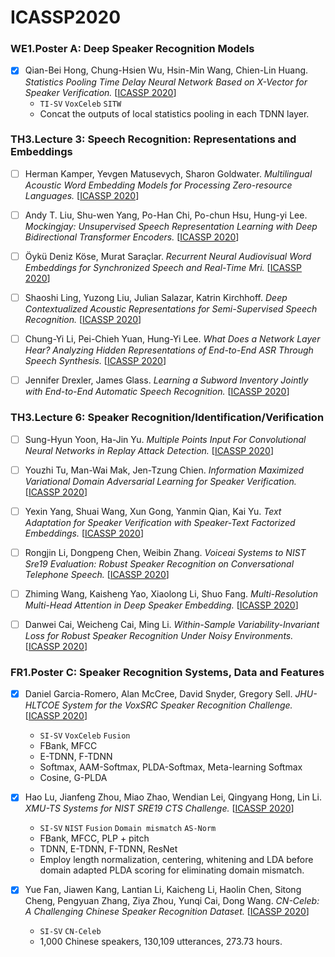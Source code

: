 # ICASSP2020

### WE1.Poster A: Deep Speaker Recognition Models

- [x] Qian-Bei Hong, Chung-Hsien Wu, Hsin-Min Wang, Chien-Lin Huang. *Statistics Pooling Time Delay Neural Network Based on X-Vector for Speaker Verification.* [[ICASSP 2020](https://ieeexplore.ieee.org/document/9054350)]
  - `TI-SV` `VoxCeleb` `SITW`
  -  Concat the outputs of local statistics pooling in each TDNN layer.

### TH3.Lecture 3: Speech Recognition: Representations and Embeddings

- [ ] Herman Kamper, Yevgen Matusevych, Sharon Goldwater. *Multilingual Acoustic Word Embedding Models for Processing Zero-resource Languages.* [[ICASSP 2020](https://ieeexplore.ieee.org/document/9054202)]

- [ ] Andy T. Liu, Shu-wen Yang, Po-Han Chi, Po-chun Hsu, Hung-yi Lee. *Mockingjay: Unsupervised Speech Representation Learning with Deep Bidirectional Transformer Encoders.* [[ICASSP 2020](https://ieeexplore.ieee.org/document/9054458)]

- [ ] Öykü Deniz Köse, Murat Saraçlar. *Recurrent Neural Audiovisual Word Embeddings for Synchronized Speech and Real-Time Mri.* [[ICASSP 2020](https://ieeexplore.ieee.org/document/9053322)]

- [ ] Shaoshi Ling, Yuzong Liu, Julian Salazar, Katrin Kirchhoff. *Deep Contextualized Acoustic Representations for Semi-Supervised Speech Recognition.* [[ICASSP 2020](https://ieeexplore.ieee.org/document/9053176)]

- [ ] Chung-Yi Li, Pei-Chieh Yuan, Hung-Yi Lee. *What Does a Network Layer Hear? Analyzing Hidden Representations of End-to-End ASR Through Speech Synthesis.* [[ICASSP 2020](https://ieeexplore.ieee.org/document/9054675)]

- [ ] Jennifer Drexler, James Glass. *Learning a Subword Inventory Jointly with End-to-End Automatic Speech Recognition.* [[ICASSP 2020](https://ieeexplore.ieee.org/document/9053736)]

### TH3.Lecture 6: Speaker Recognition/Identification/Verification

- [ ] Sung-Hyun Yoon, Ha-Jin Yu. *Multiple Points Input For Convolutional Neural Networks in Replay Attack Detection.* [[ICASSP 2020](https://ieeexplore.ieee.org/document/9053303)]

- [ ] Youzhi Tu, Man-Wai Mak, Jen-Tzung Chien. *Information Maximized Variational Domain Adversarial Learning for Speaker Verification.* [[ICASSP 2020](https://ieeexplore.ieee.org/document/9053735)]

- [ ] Yexin Yang, Shuai Wang, Xun Gong, Yanmin Qian, Kai Yu. *Text Adaptation for Speaker Verification with Speaker-Text Factorized Embeddings.* [[ICASSP 2020](https://ieeexplore.ieee.org/document/9054333)]

- [ ] Rongjin Li, Dongpeng Chen, Weibin Zhang. *Voiceai Systems to NIST Sre19 Evaluation: Robust Speaker Recognition on Conversational Telephone Speech.* [[ICASSP 2020](https://ieeexplore.ieee.org/document/9054624)]

- [ ] Zhiming Wang, Kaisheng Yao, Xiaolong Li, Shuo Fang. *Multi-Resolution Multi-Head Attention in Deep Speaker Embedding.* [[ICASSP 2020](https://ieeexplore.ieee.org/document/9053217)]

- [ ] Danwei Cai, Weicheng Cai, Ming Li. *Within-Sample Variability-Invariant Loss for Robust Speaker Recognition Under Noisy Environments.* [[ICASSP 2020](https://ieeexplore.ieee.org/document/9053407)]

### FR1.Poster C: Speaker Recognition Systems, Data and Features

- [x] Daniel Garcia-Romero, Alan McCree, David Snyder, Gregory Sell. *JHU-HLTCOE System for the VoxSRC Speaker Recognition Challenge.* [[ICASSP 2020](https://ieeexplore.ieee.org/document/9053209)]
  - `SI-SV` `VoxCeleb` `Fusion`
  - FBank, MFCC
  - E-TDNN, F-TDNN
  - Softmax, AAM-Softmax, PLDA-Softmax, Meta-learning Softmax
  - Cosine, G-PLDA

- [x] Hao Lu, Jianfeng Zhou, Miao Zhao, Wendian Lei, Qingyang Hong, Lin Li. *XMU-TS Systems for NIST SRE19 CTS Challenge.* [[ICASSP 2020](https://ieeexplore.ieee.org/document/9053080)]
  - `SI-SV` `NIST` `Fusion` `Domain mismatch` `AS-Norm`
  - FBank, MFCC, PLP + pitch
  - TDNN, E-TDNN, F-TDNN, ResNet
  - Employ length normalization, centering, whitening and LDA before domain adapted PLDA scoring for eliminating domain mismatch.

- [x] Yue Fan, Jiawen Kang, Lantian Li, Kaicheng Li, Haolin Chen, Sitong Cheng, Pengyuan Zhang, Ziya Zhou, Yunqi Cai, Dong Wang. *CN-Celeb: A Challenging Chinese Speaker Recognition Dataset.* [[ICASSP 2020](https://ieeexplore.ieee.org/document/9054017)]
  - `SI-SV` `CN-Celeb`
  - 1,000 Chinese speakers, 130,109 utterances, 273.73 hours.
